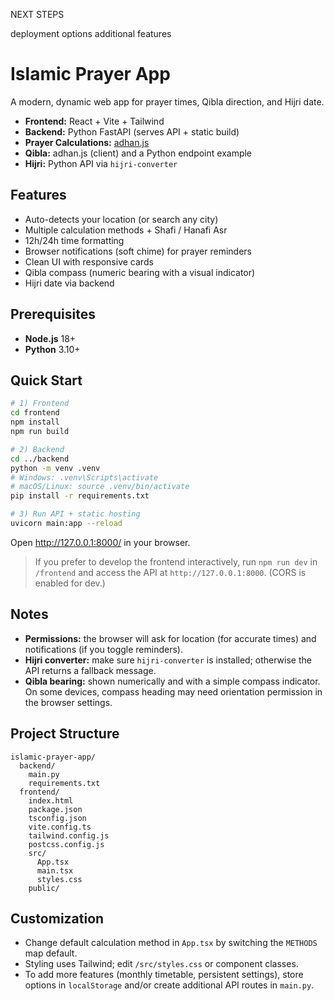 NEXT STEPS

deployment options
additional features

# Islamic Prayer App

A modern, dynamic web app for prayer times, Qibla direction, and Hijri date.

- **Frontend:** React + Vite + Tailwind
- **Backend:** Python FastAPI (serves API + static build)
- **Prayer Calculations:** [adhan.js](https://github.com/batoulapps/adhan-js)
- **Qibla:** adhan.js (client) and a Python endpoint example
- **Hijri:** Python API via `hijri-converter`

## Features

- Auto-detects your location (or search any city)
- Multiple calculation methods + Shafi / Hanafi Asr
- 12h/24h time formatting
- Browser notifications (soft chime) for prayer reminders
- Clean UI with responsive cards
- Qibla compass (numeric bearing with a visual indicator)
- Hijri date via backend

## Prerequisites

- **Node.js** 18+
- **Python** 3.10+

## Quick Start

```bash
# 1) Frontend
cd frontend
npm install
npm run build

# 2) Backend
cd ../backend
python -m venv .venv
# Windows: .venv\Scripts\activate
# macOS/Linux: source .venv/bin/activate
pip install -r requirements.txt

# 3) Run API + static hosting
uvicorn main:app --reload
```

Open http://127.0.0.1:8000/ in your browser.

> If you prefer to develop the frontend interactively, run `npm run dev` in `/frontend` and access the API at `http://127.0.0.1:8000`. (CORS is enabled for dev.)

## Notes

- **Permissions:** the browser will ask for location (for accurate times) and notifications (if you toggle reminders).
- **Hijri converter:** make sure `hijri-converter` is installed; otherwise the API returns a fallback message.
- **Qibla bearing:** shown numerically and with a simple compass indicator. On some devices, compass heading may need orientation permission in the browser settings.

## Project Structure

```
islamic-prayer-app/
  backend/
    main.py
    requirements.txt
  frontend/
    index.html
    package.json
    tsconfig.json
    vite.config.ts
    tailwind.config.js
    postcss.config.js
    src/
      App.tsx
      main.tsx
      styles.css
    public/
```

## Customization

- Change default calculation method in `App.tsx` by switching the `METHODS` map default.
- Styling uses Tailwind; edit `/src/styles.css` or component classes.
- To add more features (monthly timetable, persistent settings), store options in `localStorage` and/or create additional API routes in `main.py`.
